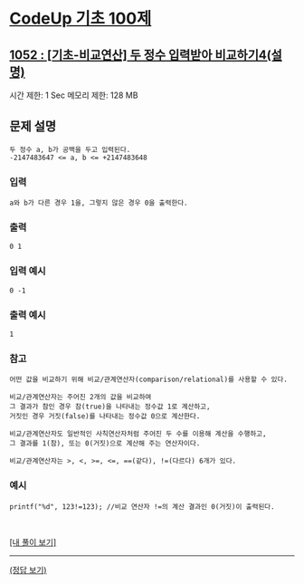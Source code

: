 # [CodeUp 기초 100제](https://codeup.kr/problem.php)

## [1052 : [기초-비교연산] 두 정수 입력받아 비교하기4(설명)](https://codeup.kr/problem.php?id=1052)

시간 제한: 1 Sec 메모리 제한: 128 MB

## 문제 설명

    두 정수 a, b가 공백을 두고 입력된다.
    -2147483647 <= a, b <= +2147483648

### 입력

    a와 b가 다른 경우 1을, 그렇지 않은 경우 0을 출력한다.

### 출력

    0 1

### 입력 예시

    0 -1

### 출력 예시

    1

### 참고

    어떤 값을 비교하기 위해 비교/관계연산자(comparison/relational)를 사용할 수 있다.

    비교/관계연산자는 주어진 2개의 값을 비교하여
    그 결과가 참인 경우 참(true)을 나타내는 정수값 1로 계산하고,
    거짓인 경우 거짓(false)를 나타내는 정수값 0으로 계산한다.

    비교/관계연산자도 일반적인 사칙연산자처럼 주어진 두 수를 이용해 계산을 수행하고,
    그 결과를 1(참), 또는 0(거짓)으로 계산해 주는 연산자이다.

    비교/관계연산자는 >, <, >=, <=, ==(같다), !=(다르다) 6개가 있다.

### 예시

    printf("%d", 123!=123); //비교 연산자 !=의 계산 결과인 0(거짓)이 출력된다.



</br>

[[내 풀이 보기]](https://github.com/flexboni/code_up/blob/master/1052/myCode.cpp)

---

[(정답 보기)](https://codeup.kr/showsource.php?id=425076)